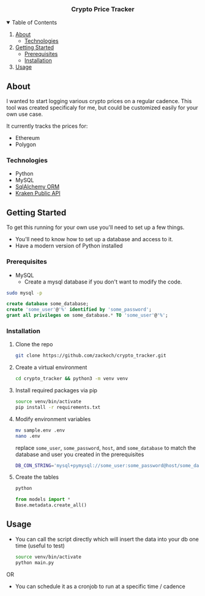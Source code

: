   <h3 align="center">Crypto Price Tracker</h3>

<details open="open">
  <summary>Table of Contents</summary>
  <ol>
    <li>
      <a href="#about">About</a>
      <ul>
        <li><a href="#technologies">Technologies</a></li>
      </ul>
    </li>
    <li>
      <a href="#getting-started">Getting Started</a>
      <ul>
        <li><a href="#prerequisites">Prerequisites</a></li>
        <li><a href="#installation">Installation</a></li>
      </ul>
    </li>
    <li><a href="#usage">Usage</a></li>
  </ol>
</details>


## About

I wanted to start logging various crypto prices on a regular cadence. This tool was created specificaly for me, but could be customized easily for your own use case.

It currently tracks the prices for:
* Ethereum
* Polygon

### Technologies

* Python
* MySQL
* [SqlAlchemy ORM](https://docs.sqlalchemy.org/en/14/)
* [Kraken Public API](https://docs.kraken.com/rest/)

## Getting Started

To get this running for your own use you'll need to set up a few things. 
* You'll need to know how to set up a database and access to it.
* Have a modern version of Python installed

### Prerequisites

* MySQL
  * Create a mysql database if you don't want to modify the code.

```sh
sudo mysql -p
```
  ```sql
  create database some_database;
  create 'some_user'@'%' identified by 'some_password';
  grant all privileges on some_database.* TO 'some_user'@'%';
  ```

### Installation

1. Clone the repo
   ```sh
   git clone https://github.com/zackoch/crypto_tracker.git
   ```
2. Create a virtual environment
   ```sh
   cd crypto_tracker && python3 -m venv venv
   ```
3. Install required packages via pip
   ```sh
   source venv/bin/activate
   pip install -r requirements.txt
   ```
4. Modify environment variables 
    ```sh
    mv sample.env .env
    nano .env
    ```
    replace `some_user`, `some_password`, `host`, and `some_database` to match the database and user you created in the prerequisites

    ```sh
    DB_CON_STRING='mysql+pymysql://some_user:some_password@host/some_database'
    ```
5. Create the tables
    ```sh
    python
    ```
    ```python
    from models import *
    Base.metadata.create_all()
    ```

## Usage
 
* You can call the script directly which will insert the data into your db one time (useful to test)
    ```sh
    source venv/bin/activate
    python main.py
    ```
OR

* You can schedule it as a cronjob to run at a specific time / cadence
    ```sh

    ```

